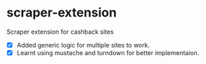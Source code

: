 # scraper-extension
Scraper extension for cashback sites
- [x] Added generic logic for multiple sites to work.
- [x] Learnt using mustache and turndown for better implementaion.
